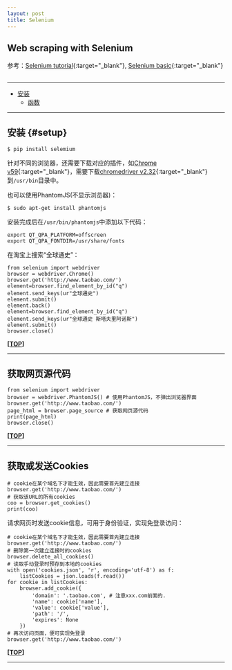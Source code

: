 ```yaml
---
layout: post
title: Selenium
---
```


## Web scraping with Selenium

参考：[Selenium tutorial][ref1]{:target="_blank"}, [Selenium basic][ref2]{:target="_blank"}

[ref1]:http://selenium-python-zh.readthedocs.io/en/latest/
[ref2]:https://cuiqingcai.com/2599.html

<h2 id="top"></h2>

***

*   [安装](#setup)
    *   [函数](#color_fun)

***

## 安装 {#setup}

    $ pip install selemium

针对不同的浏览器，还需要下载对应的插件，如[Chrome v59][setup1]{:target="_blank"}，需要下载[chromedriver v2.32][setup2]{:target="_blank"}到`/usr/bin`目录中。

[setup1]:https://www.cnblogs.com/technologylife/p/5829944.html
[setup2]:http://npm.taobao.org/mirrors/chromedriver/

也可以使用PhantomJS(不显示浏览器)：

    $ sudo apt-get install phantomjs

安装完成后在`/usr/bin/phantomjs`中添加以下代码：

    export QT_QPA_PLATFORM=offscreen
    export QT_QPA_FONTDIR=/usr/share/fonts


在淘宝上搜索“全球通史”：

    from selenium import webdriver
    browser = webdriver.Chrome()
    browser.get('http://www.taobao.com/')
    element=browser.find_element_by_id("q")
    element.send_keys(ur"全球通史")
    element.submit()
    element.back()
    element=browser.find_element_by_id("q")
    element.send_keys(ur"全球通史 斯塔夫里阿诺斯")
    element.submit()
    browser.close()

**[[TOP](#top)]**
***

## 获取网页源代码

    from selenium import webdriver
    browser = webdriver.PhantomJS() # 使用PhantomJS，不弹出浏览器界面
    browser.get('http://www.taobao.com/')
    page_html = browser.page_source # 获取网页源代码
    print(page_html)
    browser.close()

**[[TOP](#top)]**

***

## 获取或发送Cookies

    # cookie在某个域名下才能生效，因此需要首先建立连接
    browser.get('http://www.taobao.com/')
    # 获取该URL的所有cookies
    coo = browser.get_cookies()
    print(coo)

请求网页时发送cookie信息，可用于身份验证，实现免登录访问：

    # cookie在某个域名下才能生效，因此需要首先建立连接
    browser.get('http://www.taobao.com/')
    # 删除第一次建立连接时的cookies
    browser.delete_all_cookies()
    # 读取手动登录时预存到本地的cookies
    with open('cookies.json', 'r', encoding='utf-8') as f:
        listCookies = json.loads(f.read())
    for cookie in listCookies:
        browser.add_cookie({
            'domain': '.taobao.com', # 注意xxx.com前面的.
            'name': cookie['name'],
            'value': cookie['value'],
            'path': '/',
            'expires': None
        })
    # 再次访问页面，便可实现免登录
    browser.get('http://www.taobao.com/')

**[[TOP](#top)]**

***
